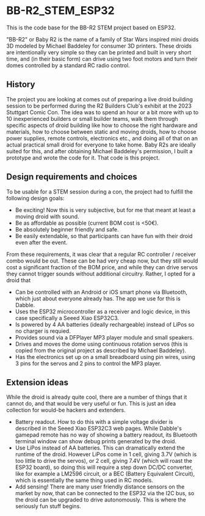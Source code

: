 # BB-R2_STEM_ESP32

This is the code base for the BB-R2 STEM project based on ESP32. 

"BB-R2" or Baby R2 is the name of a family of Star Wars inspired mini droids 3D modeled by Michael Baddeley for consumer 3D printers. These droids are intentionally very simple so they can be printed and built in very short time, and (in their basic form) can drive using two foot motors and turn their domes controlled by a standard RC radio control.

## History

The project you are looking at comes out of preparing a live droid building session to be performed during the R2 Builders Club's exhibit at the 2023 Stuttgart Comic Con. The idea was to spend an hour or a bit more with up to 10 inexperienced builders or small builder teams, walk them through specific aspects of droid building like how to choose the right hardware and materials, how to choose between static and moving droids, how to choose power supplies, remote controls, electronics etc., and doing all of that on an actual practical small droid for everyone to take home. Baby R2s are ideally suited for this, and after obtaining Michael Baddeley's permission, I built a prototype and wrote the code for it. That code is this project.

## Design requirements and choices

To be usable for a STEM session during a con, the project had to fulfill the following design goals:

* Be exciting! Now this is very subjective, but for me that meant at least a moving droid with sound.
* Be as affordable as possible (current BOM cost is <50€).
* Be absolutely beginner friendly and safe.
* Be easily extendable, so that participants can have fun with their droid even after the event.

From these requirements, it was clear that a regular RC controller / receiver combo would be out. These can be had very cheap now, but they still would cost a significant fraction of the BOM price, and while they can drive servos they cannot trigger sounds without additional circuitry. Rather, I opted for a droid that 

* Can be controlled with an Android or iOS smart phone via Bluetooth, which just about everyone already has. The app we use for this is Dabble.
* Uses the ESP32 microcontroller as a receiver and logic device, in this case specifically a Seeed Xiao ESP32C3.
* Is powered by 4 AA batteries (ideally rechargeable) instead of LiPos so no charger is requied.
* Provides sound via a DFPlayer MP3 player module and small speakers.
* Drives and moves the dome using continuous rotation servos (this is copied from the original project as described by Michael Baddeley).
* Has the electronics set up on a small breadboard using pin wires, using 3 pins for the servos and 2 pins to control the MP3 player.

## Extension ideas

While the droid is already quite cool, there are a number of things that it cannot do, and that would be very useful or fun. This is just an idea collection for would-be hackers and extenders.

* Battery readout. How to do this with a simple voltage divider is described in the Seeed Xiao ESP32C3 web pages. While Dabble's gamepad remote has no way of showing a battery readout, its Bluetooth terminal window can show debug prints generated by the droid.
* Use LiPos instead of AA batteries. This can dramatically extend the runtime of the droid. However LiPos come in 1 cell, giving 3.7V (which is too little to drive the servos), or 2 cell, giving 7.4V (which will roast the ESP32 board), so doing this will require a step down DC/DC converter, like for example a LM2596 circuit, or a BEC (Battery Equivalent Circuit), which is essentially the same thing used in RC models.
* Add sensing! There are many user friendly distance sensors on the market by now, that can be connected to the ESP32 via the I2C bus, so the droid can be upgraded to drive autonomously. This is where the seriously fun stuff begins.